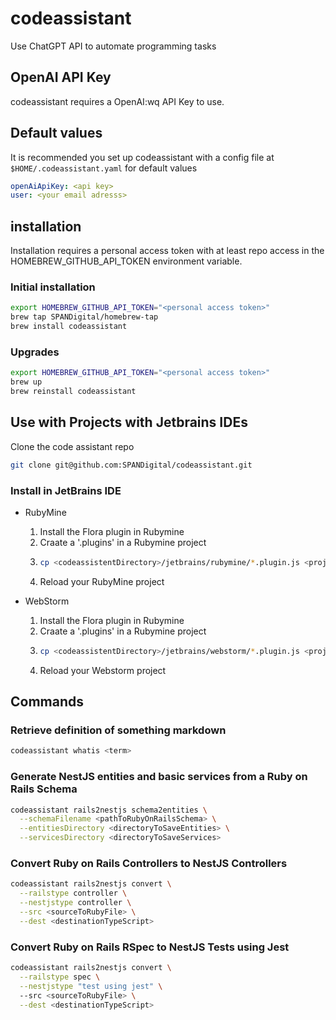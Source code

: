 # codeassistant
Use ChatGPT API to automate programming tasks

## OpenAI API Key

codeassistant requires a OpenAI:wq API Key to use.

## Default values

It is recommended you set up codeassistant with a config file at `$HOME/.codeassistant.yaml` for default values

```yaml
openAiApiKey: <api key>
user: <your email adresss>
```

## installation

Installation requires a personal access token with at least repo access in the HOMEBREW_GITHUB_API_TOKEN environment variable.

### Initial installation

```bash
export HOMEBREW_GITHUB_API_TOKEN="<personal access token>"
brew tap SPANDigital/homebrew-tap
brew install codeassistant
```

### Upgrades

```bash
export HOMEBREW_GITHUB_API_TOKEN="<personal access token>"
brew up
brew reinstall codeassistant
```

## Use with Projects with Jetbrains IDEs

Clone the code assistant repo

```bash
git clone git@github.com:SPANDigital/codeassistant.git
```

### Install in JetBrains IDE

- RubyMine
  1. Install the Flora plugin in Rubymine
  2. Craate a '.plugins' in a Rubymine project
  3. ```bash
     cp <codeassistentDirectory>/jetbrains/rubymine/*.plugin.js <projectDiretory>/.plugins
     ```
  4. Reload your RubyMine project   

- WebStorm
  1. Install the Flora plugin in Rubymine
  2. Craate a '.plugins' in a Rubymine project
  3. ```bash
     cp <codeassistentDirectory>/jetbrains/webstorm/*.plugin.js <projectDiretory>/.plugins
     ```
  4. Reload your Webstorm project

## Commands

### Retrieve definition of something markdown

```bash
codeassistant whatis <term>
```

### Generate NestJS entities and basic services from a Ruby on Rails Schema

```bash
codeassistant rails2nestjs schema2entities \
  --schemaFilename <pathToRubyOnRailsSchema> \
  --entitiesDirectory <directoryToSaveEntities> \
  --servicesDirectory <directoryToSaveServices> 
```

### Convert Ruby on Rails Controllers to NestJS Controllers

```bash
codeassistant rails2nestjs convert \
  --railstype controller \
  --nestjstype controller \
  --src <sourceToRubyFile> \
  --dest <destinationTypeScript>
```

### Convert Ruby on Rails RSpec to NestJS Tests using Jest

```bash
codeassistant rails2nestjs convert \
  --railstype spec \
  --nestjstype "test using jest" \ 
  --src <sourceToRubyFile> \
  --dest <destinationTypeScript>
```